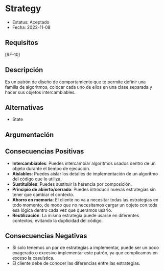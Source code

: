 # Strategy
  - Estatus: Aceptado
  - Fecha: 2022-11-08

## Requisitos 

[RF-10]

## Descripción

Es un patrón de diseño de comportamiento que te permite definir una familia de algoritmos, colocar cada uno de ellos en una clase separada y hacer sus objetos intercambiables.


## Alternativas

   - State

## Argumentación



## Consecuencias Positivas

   - **Intercambiables**: Puedes intercambiar algoritmos usados dentro de un objeto durante el tiempo de ejecución.
   - **Aislables**: Puedes aislar los detalles de implementación de un algoritmo del código que lo utiliza.
   - **Sustituibles**: Puedes sustituir la herencia por composición.
   - **Principio de abierto/cerrado**: Puedes introducir nuevas estrategias sin tener que cambiar el contexto.
   - **Ahorro en memoria**: El cliente no va a necesitar todas las estrategias en todo momento, de modo que no necesitamos cargar un objeto con toda esa lógica dentro cada vez que queramos usarlo.
   - **Reutilización**: La misma estrategia puede usarse en diferentes contextos, evitando la duplicidad del código.

## Consecuencias Negativas
   - Si solo tenemos un par de estrategias a implementar, puede ser un poco exagerado o excesivo implementar este patrón, ya que complicamos en exceso la casuística.
   - El cliente debe de conocer las diferencias entre las estrategias.
